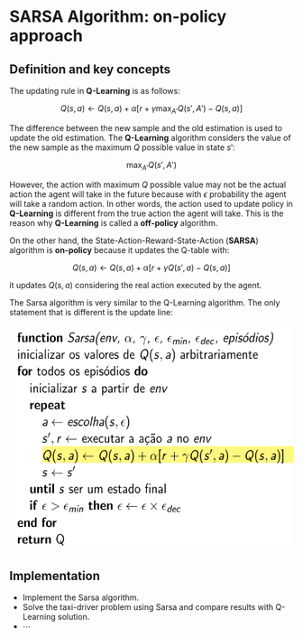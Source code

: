 # SARSA Algorithm: on-policy approach
    
## Definition and key concepts

The updating rule in **Q-Learning** is as follows:

$$
Q(s,a) \leftarrow Q(s,a) + \alpha [r +\gamma \max_{A'}{Q(s', A')} - Q(s,a)]
$$

The difference between the new sample and the old estimation is used to update the old estimation. The **Q-Learning** algorithm considers the value of the new sample as the maximum $Q$ possible value in state $s'$: 

$$
\max_{A'}{Q(s', A')}
$$

However, the action with maximum $Q$ possible value may not be the actual action the agent will take in the future because with $\epsilon$ probability the agent will take a random action. In other words, the action used to update policy in **Q-Learning** is different from the true action the agent will take. This is the reason why **Q-Learning** is called a **off-policy** algorithm. 

On the other hand, the State-Action-Reward-State-Action (**SARSA**) algorithm is **on-policy** because it updates the Q-table with:

$$
Q(s,a) \leftarrow Q(s,a) + \alpha [r +\gamma Q(s', a) - Q(s,a)]
$$

it updates $Q(s,a)$ considering the real action executed by the agent. 

The Sarsa algorithm is very similar to the Q-Learning algorithm. The only statement that is different is the update line: 

<img src="figures/sarsa.png" alt="Sarsa algorithm" style="height: 400px;"/>

## Implementation

* Implement the Sarsa algorithm.
* Solve the taxi-driver problem using Sarsa and compare results with Q-Learning solution.
* $\cdots$ 


